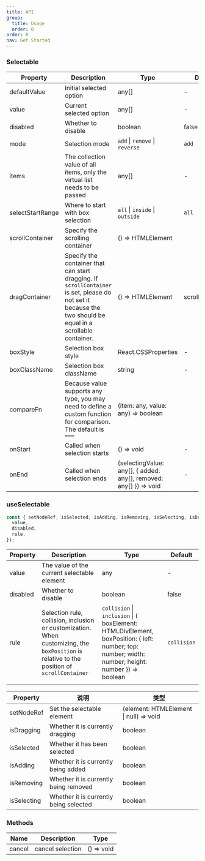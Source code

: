 ```yaml
---
title: API
group:
  title: Usage
  order: 0
order: 0
nav: Get Started
---
```


### Selectable

| Property         | Description                                                                                                                                                 | Type                                                              | Default         |
| ---------------- | ----------------------------------------------------------------------------------------------------------------------------------------------------------- | ----------------------------------------------------------------- | --------------- |
| defaultValue     | Initial selected option                                                                                                                                     | any[]                                                             | -               |
| value            | Current selected option                                                                                                                                     | any[]                                                             | -               |
| disabled         | Whether to disable                                                                                                                                          | boolean                                                           | false           |
| mode             | Selection mode                                                                                                                                              | `add` \| `remove` \| `reverse`                                    | `add`           |
| items            | The collection value of all items, only the virtual list needs to be passed                                                                                 | any[]                                                             | -               |
| selectStartRange | Where to start with box selection                                                                                                                           | `all` \| `inside` \| `outside`                                    | `all`           |
| scrollContainer  | Specify the scrolling container                                                                                                                             | () => HTMLElement                                                 |
| dragContainer    | Specify the container that can start dragging. If `scrollContainer` is set, please do not set it because the two should be equal in a scrollable container. | () => HTMLElement                                                 | scrollContainer |
| boxStyle         | Selection box style                                                                                                                                         | React.CSSProperties                                               | -               |
| boxClassName     | Selection box className                                                                                                                                     | string                                                            | -               |
| compareFn        | Because value supports any type, you may need to define a custom function for comparison. The default is `===`                                              | (item: any, value: any) => boolean                                |
| onStart          | Called when selection starts                                                                                                                                | () => void                                                        | -               |
| onEnd            | Called when selection ends                                                                                                                                  | (selectingValue: any[], { added: any[], removed: any[] }) => void | -               |

### useSelectable

```typescript
const { setNodeRef, isSelected, isAdding, isRemoving, isSelecting, isDragging } = useSelectable({
  value,
  disabled,
  rule,
});
```

| Property | Description                                                                                                                                 | Type                                                                                                                                              | Default     |
| -------- | ------------------------------------------------------------------------------------------------------------------------------------------- | ------------------------------------------------------------------------------------------------------------------------------------------------- | ----------- |
| value    | The value of the current selectable element                                                                                                 | any                                                                                                                                               | -           |
| disabled | Whether to disable                                                                                                                          | boolean                                                                                                                                           | false       |
| rule     | Selection rule, collision, inclusion or customization. When customizing, the `boxPosition` is relative to the position of `scrollContainer` | `collision` \| `inclusion` \| ( boxElement: HTMLDivElement, boxPosition: { left: number; top: number; width: number; height: number }) => boolean | `collision` |
|          |

| Property    | 说明                                   | 类型                                   |
| ----------- | -------------------------------------- | -------------------------------------- |
| setNodeRef  | Set the selectable element             | (element: HTMLElement \| null) => void |
| isDragging  | Whether it is currently dragging       | boolean                                |
| isSelected  | Whether it has been selected           | boolean                                |
| isAdding    | Whether it is currently being added    | boolean                                |
| isRemoving  | Whether it is currently being removed  | boolean                                |
| isSelecting | Whether it is currently being selected | boolean                                |

### Methods

| Name   | Description      | Type       |
| ------ | ---------------- | ---------- |
| cancel | cancel selection | () => void |
